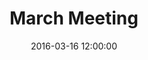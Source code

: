 ---
layout: post
title:  "March Meeting"
date:   2016-03-16 12:00:00
category: ag-environment
background: During this meeting of the Agriculture &amp; Environment subcommittee we'll discuss the group's goals and objectives
agenda: ag-enviro-agenda-2016-3-16.pdf
documents:
  - title: Meeting Packet
    doc-url: ag-enviro-packet-2016-3-16.pdf
    doc-type: PDF
  - title: Meeting Slides
    doc-url: ag-env-slides-2016-3-16.pdf
    doc-type: PDF
---